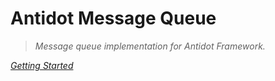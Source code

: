 # Antidot Message Queue

> *Message queue implementation for Antidot Framework.*

*[Getting Started](/#Antidot-Framework-Message-Queue)*
